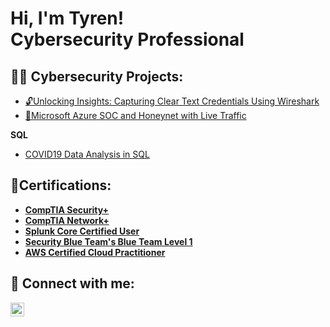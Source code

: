 <h1>Hi, I'm Tyren! <br/><a>Cybersecurity Professional</a>

<h2>👨‍💻 Cybersecurity Projects:</h2>

 - [🔓Unlocking Insights: Capturing Clear Text Credentials Using Wireshark](https://github.com/jacksontyren/wireshark_capturing_creds/blob/main/README.md)
 - [🚨Microsoft Azure SOC and Honeynet with Live Traffic](https://github.com/jacksontyren/Azure-SOC-/blob/main/README.md)
 <!-- - [💻Vulnerability Management with OpenVAS](https://github.com/LABURL) -->
<!--     
 <b>Active Directory Home Lab </b>
  - [Active Directory Home Lab](https://github.com/jacksontyren/LABURL)
 -->
<!-- <h2>☁️ Cloud Projects:</h2>

 - [🔓Unlocking Insights: Capturing Clear Text Credentials Using Wireshark](https://github.com/LABURL)
 - [🚨Microsoft Azure SOC and Honeynet with Live Traffic](https://github.com/LABURL)
 - [🔓Unlocking Insights: Capturing Clear Text Credentials Using Wireshark](https://github.com/LABURL)
 - [🚨Microsoft Azure SOC and Honeynet with Live Traffic](https://github.com/LABURL)
 - [🚨Microsoft Azure SOC and Honeynet with Live Traffic](https://github.com/LABURL)
 <h2>📊 Programming Projects:</h2>  -->

<b>SQL</b>
  - [COVID19 Data Analysis in SQL](https://github.com/jacksontyren/COVID19-Data-Analysis-In-SQL)

<!--<b>Python</b>
  - [Firewall Simulator]()
-->
<b><b/>
 <h2>📄Certifications:</h2>

 - [CompTIA Security+](https://github.com/user-attachments/assets/1f7de156-9940-437f-b919-a6e759f50626)
 - [CompTIA Network+](https://github.com/user-attachments/assets/1f7de156-9940-437f-b919-a6e759f50626)
 - [Splunk Core Certified User](https://github.com/user-attachments/assets/35fe04d0-da60-4175-9be0-36cc43f4aae5)
 - [Security Blue Team's Blue Team Level 1](https://github.com/jacksontyren/jacksontyren/assets/121649532/9cc02e2d-eb2c-4838-9c1c-c798c9d5858c)
 - [AWS Certified Cloud Practitioner](https://github.com/jacksontyren/LABURL)


<h2> 🤳 Connect with me:</h2>




[<img align="left" alt="TyrenJackson | LinkedIn" width="22px" src="https://cdn.jsdelivr.net/npm/simple-icons@v3/icons/linkedin.svg" />][linkedin]


[linkedin]:https://linkedin.com/in/tyren-r-jackson-ms-75b875133
